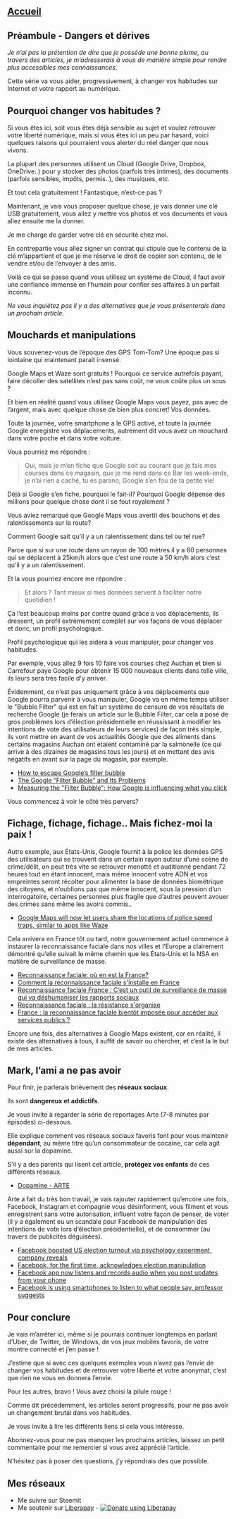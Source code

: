 

## [Accueil](https://the-mer0vingian.github.io/exit-the-matrix/)

## Préambule - Dangers et dérives

*Je n’ai pas la prétention de dire que je possède une bonne plume, au travers des articles, je m’adresserais à vous de manière simple pour rendre plus accessibles mes connaissances.*

Cette série va vous aider, progressivement, à changer vos habitudes sur Internet et votre rapport au numérique.



## Pourquoi changer vos habitudes ?

Si vous êtes ici, soit vous êtes déjà sensible au sujet et voulez retrouver votre liberté numérique, mais si vous êtes ici un peu par hasard, voici quelques raisons qui pourraient vous alerter du réel danger que nous vivons.

La plupart des personnes utilisent un Cloud (Google Drive, Dropbox, OneDrive..) pour y stocker des photos (parfois très intimes), des documents (parfois sensibles, impôts, permis..), des musiques, etc.

Et tout cela gratuitement ! Fantastique, n’est-ce pas ?

Maintenant, je vais vous proposer quelque chose, je vais donner une clé USB gratuitement, vous allez y mettre vos photos et vos documents et vous allez ensuite me la donner.

Je me charge de garder votre clé en sécurité chez moi.

En contrepartie vous allez signer un contrat qui stipule que le contenu de la clé m’appartient et que je me réserve le droit de copier son contenu, de le vendre et/ou de l’envoyer à des amis.

Voilà ce qui se passe quand vous utilisez un système de Cloud, il faut avoir une confiance immense en l’humain pour confier ses affaires à un parfait inconnu.

*Ne vous inquiétez pas il y a des alternatives que je vous présenterais dans un prochain article.*

## Mouchards et manipulations
Vous souvenez-vous de l’époque des GPS Tom-Tom? Une époque pas si lointaine qui maintenant parait insensé.

Google Maps et Waze sont gratuits !
Pourquoi ce service autrefois payant, faire décoller des satellites n’est pas sans coût, ne vous coûte plus un sous ?

Et bien en réalité quand vous utilisez Google Maps vous payez, pas avec de l’argent, mais avec quelque chose de bien plus concret! Vos données.

Toute la journée, votre smartphone a le GPS activé, et toute la journée Google enregistre vos déplacements, autrement dit vous avez un mouchard dans votre poche et dans votre voiture.

Vous pourriez me répondre :

> Oui, mais je m’en fiche que Google soit au courant que je fais mes courses dans ce magasin, que je me rend dans ce Bar les week-ends, je n’ai rien a caché, tu es parano, Google s’en fou de ta petite vie!

Déjà si Google s’en fiche, pourquoi le fait-il? Pourquoi Google dépense des millions pour quelque chose dont il se fout royalement ?

Vous aviez remarqué que Google Maps vous avertit des bouchons et des ralentissements sur la route?

Comment Google sait qu’il y a un ralentissement dans tel ou tel rue?

Parce que si sur une route dans un rayon de 100 mètres il y a 60 personnes qui se déplacent à 25km/h alors que c’est une route à 50 km/h alors c’est qu’il y a un ralentissement.

Et la vous pourriez encore me répondre :

> Et alors ? Tant mieux si mes données servent à faciliter notre quotidien !

Ça l’est beaucoup moins par contre quand grâce a vos déplacements, ils dressent, un profil extrêmement complet sur vos façons de vous déplacer et donc, un profil psychologique.

Profil psychologique qui les aidera à vous manipuler, pour changer vos habitudes.

Par exemple, vous allez 9 fois 10 faire vos courses chez Auchan et bien si Carrefour paye Google pour obtenir 15 000 nouveaux clients dans telle ville, ils leurs sera très facile d’y arriver. 

Évidemment, ce n’est pas uniquement grâce à vos déplacements que Google pourra parvenir à vous manipuler, Google va en même temps utiliser le "Bubble Filter" qui est en fait un système de censure de vos résultats de recherche Google (je ferais un article sur le Bubble Filter, car cela a posé de gros problèmes lors d’élection présidentielle en réussissant à modifier les intentions de vote des utilisateurs de leurs services) de façon très simple, ils vont mettre en avant de vos actualités Google que des aliments dans certains magasins Auchan ont étaient contaminé par la salmonelle (ce qui arrive à des dizaines de magasins tous les jours) et en mettant des avis négatifs en avant sur la page du magasin, par exemple.


- [How to escape Google’s filter bubble](https://www.searchenginewatch.com/2017/08/18/how-to-escape-googles-filter-bubble/)
- [The Google “Filter Bubble” and Its Problems](https://www.searchenginejournal.com/the-google-filter-bubble-and-its-problems/29879/)
- [Measuring the "Filter Bubble": How Google is influencing what you click](https://spreadprivacy.com/google-filter-bubble-study/)

Vous commencez à voir le côté très pervers?
## Fichage, fichage, fichage.. Mais fichez-moi la paix !
Autre exemple, aux États-Unis, Google fournit à la police les données GPS des utilisateurs qui se trouvent dans un certain rayon autour d’une scène de crime/délit, on peut très vite se retrouver menotté et auditionné pendant 72 heures tout en étant innocent, mais même innocent votre ADN et vos empreintes seront récolter pour alimenter la base de données biométrique des citoyens, et n’oublions pas que même innocent, sous la pression d’un interrogatoire, certaines personnes plus fragile que d’autres peuvent avouer des crimes sans même les avoirs commis..

- [Google Maps will now let users share the locations of police speed traps, similar to apps like Waze](https://www.businessinsider.com/google-maps-lets-users-share-police-locations-waze-2019-10)

Cela arrivera en France tôt ou tard, notre gouvernement actuel commence à instaurer la reconnaissance faciale dans nos villes et l’Europe a clairement démontré qu’elle suivait le même chemin que les États-Unis et la NSA en matière de surveillance de masse.

- [Reconnaissance faciale: où en est la France?](http://www.rfi.fr/france/20191030-reconnaissance-faciale-france)
- [Comment la reconnaissance faciale s'installe en France](https://www.lesechos.fr/tech-medias/intelligence-artificielle/comment-la-reconnaissance-faciale-sinstalle-en-france-1140171)
- [Reconnaissance faciale France : C’est un outil de surveillance de masse qui va déshumaniser les rapports sociaux](https://aphadolie.com/2019/11/07/reconnaissance-faciale-un-outil-de-surveillance-qui-va-deshumaniser-les-rapports-sociaux/)
- [Reconnaissance faciale : la résistance s'organise](https://www.youtube.com/watch?v=x1JInKKbSq8)
- [France : la reconnaissance faciale bientôt imposée pour accéder aux services publics ?](https://siecledigital.fr/2019/10/07/france-la-reconnaissance-faciale-bientot-imposee-pour-acceder-aux-services-publics/)

Encore une fois, des alternatives à Google Maps existent, car en réalité, il existe des alternatives à tous, il suffit de savoir ou chercher, et c’est la le but de mes articles.


## Mark, l’ami a ne pas avoir

Pour finir, je parlerais brièvement des **réseaux sociaux**.

Ils sont **dangereux et addictifs**.

Je vous invite à regarder la série de reportages Arte (7-8 minutes par épisodes) ci-dessous.

Elle explique comment vos réseaux sociaux favoris font pour vous maintenir **dépendant**, au même titre qu’un consommateur de cocaïne, car cela agit aussi sur la dopamine.

S'il y a des parents qui lisent cet article, **protégez vos enfants** de ces différents réseaux.

- [Dopamine - ARTE](https://www.arte.tv/en/videos/RC-017841/dopamine/)

Arte a fait du très bon travail, je vais rajouter rapidement qu’encore une fois, Facebook, Instagram et compagnie vous désinforment, vous filment et vous enregistrent sans votre autorisation, influent votre façon de penser, de voter (il y a également eu un scandale pour Facebook de manipulation des intentions de vote lors d’élection présidentielle), et de consommer (au travers de publicités déguisées).

- [Facebook boosted US election turnout via psychology experiment, company reveals](https://www.rt.com/usa/202019-facebook-user-manipulation-election/)
- [Facebook, for the first time, acknowledges election manipulation](https://www.cbsnews.com/news/facebook-for-the-first-time-acknowledges-election-manipulation)
- [Facebook app now listens and records audio when you post updates from your phone](https://www.geek.com/apps/facebook-app-now-listens-and-records-audio-when-you-post-updates-from-your-phone-1595873)
- [Facebook is using smartphones to listen to what people say, professor suggests](https://www.independent.co.uk/life-style/gadgets-and-tech/news/facebook-using-people-s-phones-to-listen-in-on-what-they-re-saying-claims-professor-a7057526.html)

## Pour conclure
Je vais m’arrêter ici, même si je pourrais continuer longtemps en parlant d’Uber, de Twitter, de Windows, de vos jeux mobiles favoris, de votre montre connecté et j’en passe !

J’estime que si avec ces quelques exemples vous n’avez pas l’envie de changer vos habitudes et de retrouver votre liberté et votre anonymat, c’est que rien ne vous en donnera l’envie.

Pour les autres, bravo ! Vous avez choisi la pilule rouge !

Comme dit précédemment, les articles seront progressifs, pour ne pas avoir un changement brutal dans vos habitudes.

Je vous invite à lire les différents liens si cela vous intéresse.

Abonnez-vous pour ne pas manquer les prochains articles, laissez un petit commentaire pour me remercier si vous avez apprécié l’article.

N’hésitez pas à poser des questions, j’y répondrais des que possible.



## Mes réseaux
 - Me suivre sur Steemit
 - Me soutenir sur [Liberapay](https://liberapay.com/The-Merovingian) - <script src="https://liberapay.com/The-Merovingian/widgets/button.js"></script>
<noscript><a href="https://liberapay.com/The-Merovingian/donate"><img alt="Donate using Liberapay" src="https://liberapay.com/assets/widgets/donate.svg"></a></noscript>

